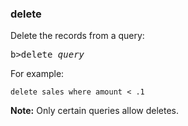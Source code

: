### delete

Delete the records from a query:
<pre>b>delete</b> <i>query</i></pre>

For example:

``` suneido
delete sales where amount < .1
```

**Note:** Only certain queries allow deletes.